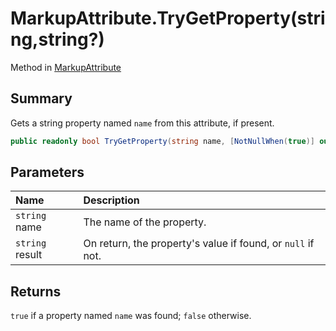 # MarkupAttribute.TryGetProperty(string,string?)

Method in [MarkupAttribute](/docs/api/csharp/yarn.markup.markupattribute.md)

## Summary


Gets a string property named  `name`  from this
attribute, if present.


```csharp
public readonly bool TryGetProperty(string name, [NotNullWhen(true)] out string? result)
```

## Parameters

|Name|Description|
|:---|:---|
|`string` name|The name of the property.|
|`string` result|On return, the property's value if found, or `null`  if not.|

## Returns

`true`  if a property named  `name`  was found;  `false` 
otherwise.

